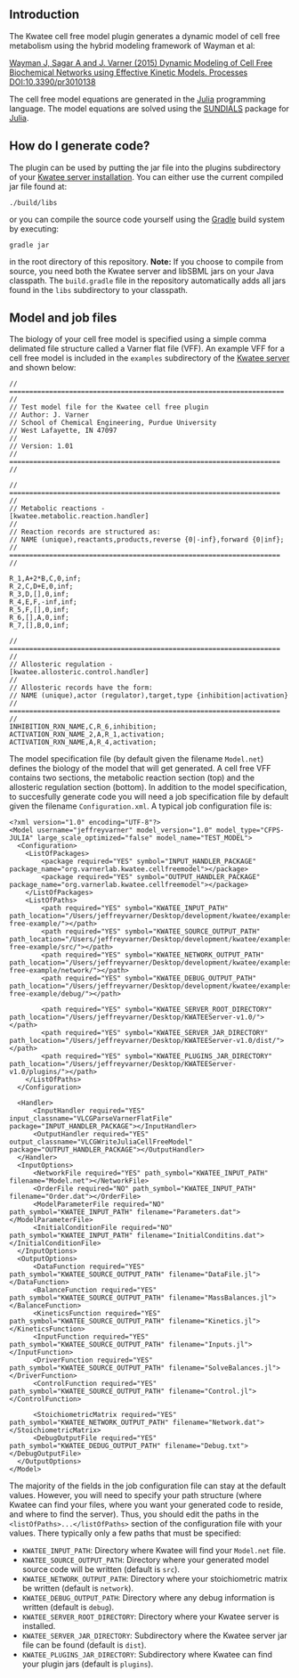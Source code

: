 Introduction
----

The Kwatee cell free model plugin generates a dynamic model of cell free metabolism using the hybrid modeling framework of Wayman et al:

[Wayman J, Sagar A and J. Varner (2015) Dynamic Modeling of Cell Free Biochemical Networks using Effective Kinetic Models. Processes DOI:10.3390/pr3010138](http://www.mdpi.com/2227-9717/3/1/138)

The cell free model equations are generated in the [Julia](http://julialang.org) programming language. The model equations are solved using the [SUNDIALS](https://github.com/JuliaLang/Sundials.jl/blob/master/README.md) package for [Julia](http://julialang.org). 

How do I generate code?
---

The plugin can be used by putting the jar file into the plugins subdirectory of your [Kwatee server installation](https://github.com/varnerlab/KwateeServer). You can either use the current compiled jar file found at: 

~~~
./build/libs
~~~

or you can compile the source code yourself using the [Gradle](http://gradle.org) build system by executing:

~~~
gradle jar
~~~

in the root directory of this repository. __Note:__ If you choose to compile from source, you need both the Kwatee server and libSBML jars on your Java classpath. The `build.gradle` file in the repository automatically adds all jars found in the `libs` subdirectory to your classpath.


Model and job files
----

The biology of your cell free model is specified using a simple comma delimated file structure called a Varner flat file (VFF). An example VFF for a cell free model is included in the `examples` subdirectory of the [Kwatee server](https://github.com/varnerlab/KwateeServer/tree/master/examples/cell-free-example) and shown below:

~~~
// ===================================================================== //
// Test model file for the Kwatee cell free plugin
// Author: J. Varner
// School of Chemical Engineering, Purdue University
// West Lafayette, IN 47097
//
// Version: 1.01
// ==================================================================== //

// ==================================================================== //
// Metabolic reactions -
[kwatee.metabolic.reaction.handler]
//
// Reaction records are structured as:
// NAME (unique),reactants,products,reverse {0|-inf},forward {0|inf};
// ==================================================================== //

R_1,A+2*B,C,0,inf;
R_2,C,D+E,0,inf;
R_3,D,[],0,inf;
R_4,E,F,-inf,inf;
R_5,F,[],0,inf;
R_6,[],A,0,inf;
R_7,[],B,0,inf;

// ==================================================================== //
// Allosteric regulation -
[kwatee.allosteric.control.handler]
//
// Allosteric records have the form:
// NAME (unique),actor (regulator),target,type {inhibition|activation}
// ==================================================================== //
INHIBITION_RXN_NAME,C,R_6,inhibition;
ACTIVATION_RXN_NAME_2,A,R_1,activation;
ACTIVATION_RXN_NAME,A,R_4,activation;
~~~

The model specification file (by default given the filename `Model.net`) defines the biology of the model that will get generated. A cell free VFF contains two sections, the metabolic reaction section (top) and the allosteric regulation section (bottom). In addition to the model specification, to succesfully generate code you will need a job specification file by default given the filename `Configuration.xml`. A typical job configuration file is:

~~~
<?xml version="1.0" encoding="UTF-8"?>
<Model username="jeffreyvarner" model_version="1.0" model_type="CFPS-JULIA" large_scale_optimized="false" model_name="TEST_MODEL">
  <Configuration>
    <ListOfPackages>
        <package required="YES" symbol="INPUT_HANDLER_PACKAGE" package_name="org.varnerlab.kwatee.cellfreemodel"></package>
        <package required="YES" symbol="OUTPUT_HANDLER_PACKAGE" package_name="org.varnerlab.kwatee.cellfreemodel"></package>
    </ListOfPackages>
    <ListOfPaths>
        <path required="YES" symbol="KWATEE_INPUT_PATH" path_location="/Users/jeffreyvarner/Desktop/development/kwatee/examples/cell-free-example/"></path>
        <path required="YES" symbol="KWATEE_SOURCE_OUTPUT_PATH" path_location="/Users/jeffreyvarner/Desktop/development/kwatee/examples/cell-free-example/src/"></path>
        <path required="YES" symbol="KWATEE_NETWORK_OUTPUT_PATH" path_location="/Users/jeffreyvarner/Desktop/development/kwatee/examples/cell-free-example/network/"></path>
        <path required="YES" symbol="KWATEE_DEBUG_OUTPUT_PATH" path_location="/Users/jeffreyvarner/Desktop/development/kwatee/examples/cell-free-example/debug/"></path>

        <path required="YES" symbol="KWATEE_SERVER_ROOT_DIRECTORY" path_location="/Users/jeffreyvarner/Desktop/KWATEEServer-v1.0/"></path>
        <path required="YES" symbol="KWATEE_SERVER_JAR_DIRECTORY" path_location="/Users/jeffreyvarner/Desktop/KWATEEServer-v1.0/dist/"></path>
        <path required="YES" symbol="KWATEE_PLUGINS_JAR_DIRECTORY" path_location="/Users/jeffreyvarner/Desktop/KWATEEServer-v1.0/plugins/"></path>
    </ListOfPaths>
  </Configuration>

  <Handler>
      <InputHandler required="YES" input_classname="VLCGParseVarnerFlatFile" package="INPUT_HANDLER_PACKAGE"></InputHandler>
      <OutputHandler required="YES" output_classname="VLCGWriteJuliaCellFreeModel" package="OUTPUT_HANDLER_PACKAGE"></OutputHandler>
  </Handler>
  <InputOptions>
      <NetworkFile required="YES" path_symbol="KWATEE_INPUT_PATH" filename="Model.net"></NetworkFile>
      <OrderFile required="NO" path_symbol="KWATEE_INPUT_PATH" filename="Order.dat"></OrderFile>
      <ModelParameterFile required="NO" path_symbol="KWATEE_INPUT_PATH" filename="Parameters.dat"></ModelParameterFile>
      <InitialConditionFile required="NO" path_symbol="KWATEE_INPUT_PATH" filename="InitialConditins.dat"></InitialConditionFile>
  </InputOptions>
  <OutputOptions>
      <DataFunction required="YES" path_symbol="KWATEE_SOURCE_OUTPUT_PATH" filename="DataFile.jl"></DataFunction>
      <BalanceFunction required="YES" path_symbol="KWATEE_SOURCE_OUTPUT_PATH" filename="MassBalances.jl"></BalanceFunction>
      <KineticsFunction required="YES" path_symbol="KWATEE_SOURCE_OUTPUT_PATH" filename="Kinetics.jl"></KineticsFunction>
      <InputFunction required="YES" path_symbol="KWATEE_SOURCE_OUTPUT_PATH" filename="Inputs.jl"></InputFunction>
      <DriverFunction required="YES" path_symbol="KWATEE_SOURCE_OUTPUT_PATH" filename="SolveBalances.jl"></DriverFunction>
      <ControlFunction required="YES" path_symbol="KWATEE_SOURCE_OUTPUT_PATH" filename="Control.jl"></ControlFunction>

      <StoichiometricMatrix required="YES" path_symbol="KWATEE_NETWORK_OUTPUT_PATH" filename="Network.dat"></StoichiometricMatrix>
      <DebugOutputFile required="YES" path_symbol="KWATEE_DEDUG_OUTPUT_PATH" filename="Debug.txt"></DebugOutputFile>
  </OutputOptions>
</Model>
~~~

The majority of the fields in the job configuration file can stay at the default values. However, you will need to specify your path structure (where Kwatee can find your files, where you want your generated code to reside, and where to find the server). Thus, you should edit the paths in the `<listOfPaths>...</listOfPaths>` section of the configuration file with your values. There typically only a few paths that must be specified:

* `KWATEE_INPUT_PATH`: Directory where Kwatee will find your `Model.net` file.
* `KWATEE_SOURCE_OUTPUT_PATH`: Directory where your generated model source code will be written (default is `src`).
* `KWATEE_NETWORK_OUTPUT_PATH`: Directory where your stoichiometric matrix be written (default is `network`).
* `KWATEE_DEBUG_OUTPUT_PATH`: Directory where any debug information is written (default is `debug`).
* `KWATEE_SERVER_ROOT_DIRECTORY`: Directory where your Kwatee server is installed.
* `KWATEE_SERVER_JAR_DIRECTORY`: Subdirectory where the Kwatee server jar file can be found (default is `dist`).
* `KWATEE_PLUGINS_JAR_DIRECTORY`: Subdirectory where Kwatee can find your plugin jars (default is `plugins`).

